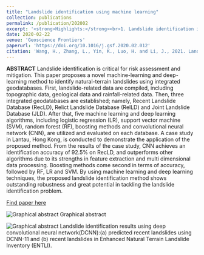 ```yaml
---
title: "Landslide identification using machine learning"
collection: publications
permalink: /publication/202002
excerpt: '<strong>Highlights:</strong><br>1. Landslide identification is critical for risk assessment and mitigation.<br>2. A novel integrated machine-learning and deep-learning method is proposed to identify natural-terrain landslides.<br> 3. Multiple machine learning and deep learning models are trained and evaluated on three landslide databases.<br> 4. A case study in Lantau, Hong Kong, is worked out, achieving an identification accuracy of 92.5%. <br> 5. The deep convolutional neural network model is found to be the most promising for landslide identification.'
date: 2020-02-22
venue: 'Geoscience Frontiers'
paperurl: 'https://doi.org/10.1016/j.gsf.2020.02.012'
citation: 'Wang, H., Zhang, L., Yin, K., Luo, H. and Li, J., 2021. Landslide identification using machine learning. Geoscience Frontiers, 12(1), pp.351-364.'
---
```

**ABSTRACT**  Landslide identification is critical for risk assessment and mitigation. This paper proposes a novel machine-learning and deep-learning method to identify natural-terrain landslides using integrated geodatabases. First, landslide-related data are compiled, including topographic data, geological data and rainfall-related data. Then, three integrated geodatabases are established; namely, Recent Landslide Database (RecLD), Relict Landslide Database (RelLD) and Joint Landslide Database (JLD). After that, five machine learning and deep learning algorithms, including logistic regression (LR), support vector machine (SVM), random forest (RF), boosting methods and convolutional neural network (CNN), are utilized and evaluated on each database. A case study in Lantau, Hong Kong, is conducted to demonstrate the application of the proposed method. From the results of the case study, CNN achieves an identification accuracy of 92.5% on RecLD, and outperforms other algorithms due to its strengths in feature extraction and multi dimensional data processing. Boosting methods come second in terms of accuracy, followed by RF, LR and SVM. By using machine learning and deep learning techniques, the proposed landslide identification method shows outstanding robustness and great potential in tackling the landslide identification problem.

[Find paper here](https://www.sciencedirect.com/science/article/pii/S1674987120300542)

![Graphical abstract](https://ars.els-cdn.com/content/image/1-s2.0-S1674987120300542-fx1_lrg.jpg)
Graphical abstract

![Graphical abstract](https://ars.els-cdn.com/content/image/1-s2.0-S1674987120300542-gr10_lrg.jpg)
Landslide identification results using deep convolutional neural network(DCNN):(a) predicted recent landslides using DCNN-11 and (b) recent landslides in Enhanced Natural Terrain Landslide Inventory (ENTLI).
